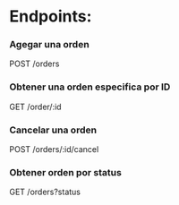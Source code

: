 # Endpoints:
### Agegar una orden
POST /orders

### Obtener una orden especifica por ID
GET /order/:id

### Cancelar una orden
POST /orders/:id/cancel 

### Obtener orden por status
GET /orders?status


